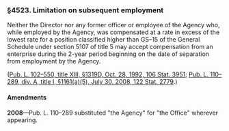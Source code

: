 ### §4523. Limitation on subsequent employment ###

Neither the Director nor any former officer or employee of the Agency who, while employed by the Agency, was compensated at a rate in excess of the lowest rate for a position classified higher than GS–15 of the General Schedule under section 5107 of title 5 may accept compensation from an enterprise during the 2-year period beginning on the date of separation from employment by the Agency.

([Pub. L. 102–550, title XIII, §1319D, Oct. 28, 1992, 106 Stat. 3951](/statviewer.htm?volume=106&page=3951); [Pub. L. 110–289, div. A, title I, §1161(a)(5), July 30, 2008, 122 Stat. 2779](/statviewer.htm?volume=122&page=2779).)

#### Amendments ####

**2008**—Pub. L. 110–289 substituted "the Agency" for "the Office" wherever appearing.